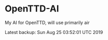 # OpenTTD-AI
My AI for OpenTTD, will use primarily air

Latest backup: Sun Aug 25 03:52:01 UTC 2019
